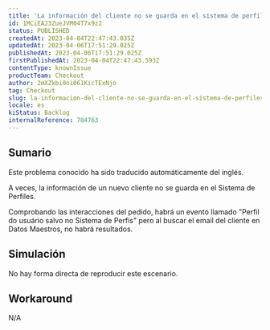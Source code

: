 ```yaml
---
title: 'La información del cliente no se guarda en el sistema de perfiles'
id: 1MCiEAJ3ZueJVM04T7x9z2
status: PUBLISHED
createdAt: 2023-04-04T22:47:43.035Z
updatedAt: 2023-04-06T17:51:29.025Z
publishedAt: 2023-04-06T17:51:29.025Z
firstPublishedAt: 2023-04-04T22:47:43.593Z
contentType: knownIssue
productTeam: Checkout
author: 2mXZkbi0oi061KicTExNjo
tag: Checkout
slug: la-informacion-del-cliente-no-se-guarda-en-el-sistema-de-perfiles
locale: es
kiStatus: Backlog
internalReference: 784763
---
```


## Sumario

<div class="alert alert-info">
  <p>Este problema conocido ha sido traducido automáticamente del inglés.</p>
</div>


A veces, la información de un nuevo cliente no se guarda en el Sistema de Perfiles.

Comprobando las interacciones del pedido, habrá un evento llamado "Perfil do usuário salvo no Sistema de Perfis" pero al buscar el email del cliente en Datos Maestros, no habrá resultados.


##

## Simulación


No hay forma directa de reproducir este escenario.



## Workaround


N/A



